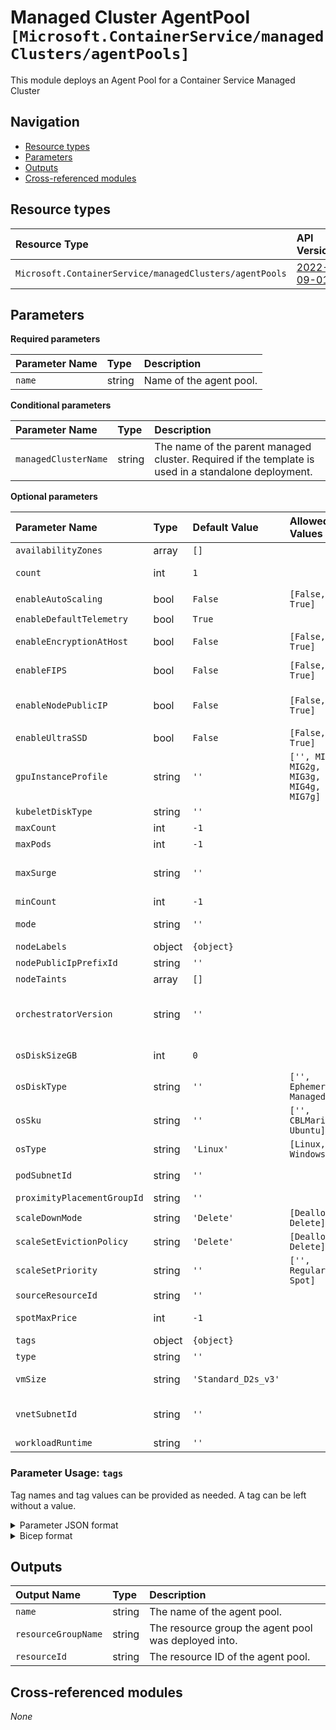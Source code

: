 # Managed Cluster AgentPool `[Microsoft.ContainerService/managedClusters/agentPools]`

This module deploys an Agent Pool for a Container Service Managed Cluster

## Navigation

- [Resource types](#Resource-types)
- [Parameters](#Parameters)
- [Outputs](#Outputs)
- [Cross-referenced modules](#Cross-referenced-modules)

## Resource types

| Resource Type | API Version |
| :-- | :-- |
| `Microsoft.ContainerService/managedClusters/agentPools` | [2022-09-01](https://docs.microsoft.com/en-us/azure/templates/Microsoft.ContainerService/2022-09-01/managedClusters/agentPools) |

## Parameters

**Required parameters**

| Parameter Name | Type | Description |
| :-- | :-- | :-- |
| `name` | string | Name of the agent pool. |

**Conditional parameters**

| Parameter Name | Type | Description |
| :-- | :-- | :-- |
| `managedClusterName` | string | The name of the parent managed cluster. Required if the template is used in a standalone deployment. |

**Optional parameters**

| Parameter Name | Type | Default Value | Allowed Values | Description |
| :-- | :-- | :-- | :-- | :-- |
| `availabilityZones` | array | `[]` |  | The list of Availability zones to use for nodes. This can only be specified if the AgentPoolType property is "VirtualMachineScaleSets". |
| `count` | int | `1` |  | Desired Number of agents (VMs) specified to host docker containers. Allowed values must be in the range of 0 to 1000 (inclusive) for user pools and in the range of 1 to 1000 (inclusive) for system pools. The default value is 1. |
| `enableAutoScaling` | bool | `False` | `[False, True]` | Whether to enable auto-scaler. |
| `enableDefaultTelemetry` | bool | `True` |  | Enable telemetry via the Customer Usage Attribution ID (GUID). |
| `enableEncryptionAtHost` | bool | `False` | `[False, True]` | This is only supported on certain VM sizes and in certain Azure regions. For more information, see: /azure/aks/enable-host-encryption. For security reasons, this setting should be enabled. |
| `enableFIPS` | bool | `False` | `[False, True]` | See Add a FIPS-enabled node pool (https://docs.microsoft.com/en-us/azure/aks/use-multiple-node-pools#add-a-fips-enabled-node-pool-preview) for more details. |
| `enableNodePublicIP` | bool | `False` | `[False, True]` | Some scenarios may require nodes in a node pool to receive their own dedicated public IP addresses. A common scenario is for gaming workloads, where a console needs to make a direct connection to a cloud virtual machine to minimize hops. For more information see assigning a public IP per node (https://docs.microsoft.com/en-us/azure/aks/use-multiple-node-pools#assign-a-public-ip-per-node-for-your-node-pools). The default is false. |
| `enableUltraSSD` | bool | `False` | `[False, True]` | Whether to enable UltraSSD. |
| `gpuInstanceProfile` | string | `''` | `['', MIG1g, MIG2g, MIG3g, MIG4g, MIG7g]` | GPUInstanceProfile to be used to specify GPU MIG instance profile for supported GPU VM SKU. |
| `kubeletDiskType` | string | `''` |  | Determines the placement of emptyDir volumes, container runtime data root, and Kubelet ephemeral storage. |
| `maxCount` | int | `-1` |  | The maximum number of nodes for auto-scaling. |
| `maxPods` | int | `-1` |  | The maximum number of pods that can run on a node. |
| `maxSurge` | string | `''` |  | This can either be set to an integer (e.g. "5") or a percentage (e.g. "50%"). If a percentage is specified, it is the percentage of the total agent pool size at the time of the upgrade. For percentages, fractional nodes are rounded up. If not specified, the default is 1. For more information, including best practices, see: /azure/aks/upgrade-cluster#customize-node-surge-upgrade. |
| `minCount` | int | `-1` |  | The minimum number of nodes for auto-scaling. |
| `mode` | string | `''` |  | A cluster must have at least one "System" Agent Pool at all times. For additional information on agent pool restrictions and best practices, see: /azure/aks/use-system-pools. |
| `nodeLabels` | object | `{object}` |  | The node labels to be persisted across all nodes in agent pool. |
| `nodePublicIpPrefixId` | string | `''` |  | ResourceId of the node PublicIPPrefix. |
| `nodeTaints` | array | `[]` |  | The taints added to new nodes during node pool create and scale. For example, key=value:NoSchedule. |
| `orchestratorVersion` | string | `''` |  | As a best practice, you should upgrade all node pools in an AKS cluster to the same Kubernetes version. The node pool version must have the same major version as the control plane. The node pool minor version must be within two minor versions of the control plane version. The node pool version cannot be greater than the control plane version. For more information see upgrading a node pool (https://docs.microsoft.com/en-us/azure/aks/use-multiple-node-pools#upgrade-a-node-pool). |
| `osDiskSizeGB` | int | `0` |  | OS Disk Size in GB to be used to specify the disk size for every machine in the master/agent pool. If you specify 0, it will apply the default osDisk size according to the vmSize specified. |
| `osDiskType` | string | `''` | `['', Ephemeral, Managed]` | The default is "Ephemeral" if the VM supports it and has a cache disk larger than the requested OSDiskSizeGB. Otherwise, defaults to "Managed". May not be changed after creation. For more information see Ephemeral OS (https://docs.microsoft.com/en-us/azure/aks/cluster-configuration#ephemeral-os). |
| `osSku` | string | `''` | `['', CBLMariner, Ubuntu]` | Specifies an OS SKU. This value must not be specified if OSType is Windows. |
| `osType` | string | `'Linux'` | `[Linux, Windows]` | The operating system type. The default is Linux. |
| `podSubnetId` | string | `''` |  | Subnet ID for the pod IPs. If omitted, pod IPs are statically assigned on the node subnet (see vnetSubnetID for more details). This is of the form: /subscriptions/{subscriptionId}/resourceGroups/{resourceGroupName}/providers/Microsoft.Network/virtualNetworks/{virtualNetworkName}/subnets/{subnetName}. |
| `proximityPlacementGroupId` | string | `''` |  | The ID for the Proximity Placement Group. |
| `scaleDownMode` | string | `'Delete'` | `[Deallocate, Delete]` | Describes how VMs are added to or removed from Agent Pools. See billing states (https://docs.microsoft.com/en-us/azure/virtual-machines/states-billing). |
| `scaleSetEvictionPolicy` | string | `'Delete'` | `[Deallocate, Delete]` | The eviction policy specifies what to do with the VM when it is evicted. The default is Delete. For more information about eviction see spot VMs. |
| `scaleSetPriority` | string | `''` | `['', Regular, Spot]` | The Virtual Machine Scale Set priority. |
| `sourceResourceId` | string | `''` |  | This is the ARM ID of the source object to be used to create the target object. |
| `spotMaxPrice` | int | `-1` |  | Possible values are any decimal value greater than zero or -1 which indicates the willingness to pay any on-demand price. For more details on spot pricing, see spot VMs pricing (https://docs.microsoft.com/en-us/azure/virtual-machines/spot-vms#pricing). |
| `tags` | object | `{object}` |  | Tags of the resource. |
| `type` | string | `''` |  | The type of Agent Pool. |
| `vmSize` | string | `'Standard_D2s_v3'` |  | VM size. VM size availability varies by region. If a node contains insufficient compute resources (memory, cpu, etc) pods might fail to run correctly. For more details on restricted VM sizes, see: /azure/aks/quotas-skus-regions. |
| `vnetSubnetId` | string | `''` |  | Node Subnet ID. If this is not specified, a VNET and subnet will be generated and used. If no podSubnetID is specified, this applies to nodes and pods, otherwise it applies to just nodes. This is of the form: /subscriptions/{subscriptionId}/resourceGroups/{resourceGroupName}/providers/Microsoft.Network/virtualNetworks/{virtualNetworkName}/subnets/{subnetName}. |
| `workloadRuntime` | string | `''` |  | Determines the type of workload a node can run. |


### Parameter Usage: `tags`

Tag names and tag values can be provided as needed. A tag can be left without a value.

<details>

<summary>Parameter JSON format</summary>

```json
"tags": {
    "value": {
        "Environment": "Non-Prod",
        "Contact": "test.user@testcompany.com",
        "PurchaseOrder": "1234",
        "CostCenter": "7890",
        "ServiceName": "DeploymentValidation",
        "Role": "DeploymentValidation"
    }
}
```

</details>

<details>

<summary>Bicep format</summary>

```bicep
tags: {
    Environment: 'Non-Prod'
    Contact: 'test.user@testcompany.com'
    PurchaseOrder: '1234'
    CostCenter: '7890'
    ServiceName: 'DeploymentValidation'
    Role: 'DeploymentValidation'
}
```

</details>
<p>

## Outputs

| Output Name | Type | Description |
| :-- | :-- | :-- |
| `name` | string | The name of the agent pool. |
| `resourceGroupName` | string | The resource group the agent pool was deployed into. |
| `resourceId` | string | The resource ID of the agent pool. |

## Cross-referenced modules

_None_
